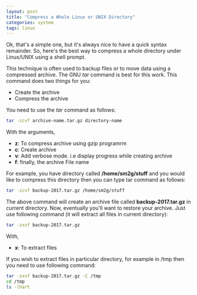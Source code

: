 ```yaml
---
layout: post
title: "Compress a Whole Linux or UNIX Directory"
categories: system
tags: linux
---
```


Ok, that's a simple one, but it's always nice to have a quick syntax remainder.
So, here's the best way to compress a whole directory under Linux/UNIX using a shell prompt.

This technique is often used to backup files or to move data using a compressed archive. The GNU *tar* command is best for this work.
This command does two things for you:

+ Create the archive
+ Compress the archive

You need to use the *tar* command as follows:
```bash
tar -zcvf archive-name.tar.gz directory-name
```
With the arguments,

- **z**: To compress archive using gzip programrm
- **c**: Create archive
- **v**: Add verbose mode. i.e display progress while creating archive
- **f**: finally, the archive File name

For example, you have directory called **/home/sm2g/stuff** and you would like to compress this directory then you can type tar command as follows:
```bash
tar -zcvf backup-2017.tar.gz /home/sm2g/stuff
```

The above command will create an archive file called **backup-2017.tar.gz** in current directory.
Now, eventually you'll want to restore your archive. Just use following command (it will extract all files in current directory):
```bash
tar -zxvf backup-2017.tar.gz
```
With,

- **x**: To extract files

If you wish to extract files in particular directory, for example in /tmp then you need to use following command:
```bash
tar -zxvf backup-2017.tar.gz -C /tmp
cd /tmp
ls -lhart
```
